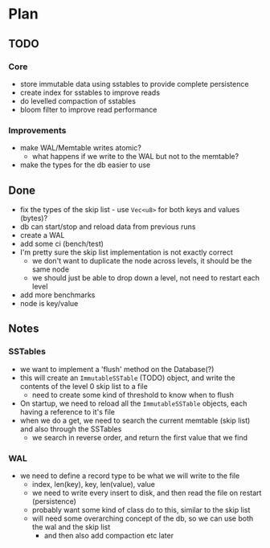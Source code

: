 # Plan

## TODO

### Core

- store immutable data using sstables to provide complete persistence
- create index for sstables to improve reads
- do levelled compaction of sstables
- bloom filter to improve read performance

### Improvements

- make WAL/Memtable writes atomic?
  - what happens if we write to the WAL but not to the memtable?
- make the types for the db easier to use

## Done

- fix the types of the skip list - use `Vec<u8>` for both keys and values (bytes)?
- db can start/stop and reload data from previous runs
- create a WAL
- add some ci (bench/test)
- I'm pretty sure the skip list implementation is not exactly correct
  - we don't want to duplicate the node across levels, it should be the same node
  - we should just be able to drop down a level, not need to restart each level
- add more benchmarks
- node is key/value

## Notes

### SSTables

- we want to implement a 'flush' method on the Database(?)
- this will create an `ImmutableSSTable` (TODO) object, and write the contents of the level 0 skip list to a file
  - need to create some kind of threshold to know when to flush
- On startup, we need to reload all the `ImmutableSSTable` objects, each having a reference to it's file
- when we do a get, we need to search the current memtable (skip list) and also through the SSTables
  - we search in reverse order, and return the first value that we find

### WAL

- we need to define a record type to be what we will write to the file
  - index, len(key), key, len(value), value
  - we need to write every insert to disk, and then read the file on restart (persistence)
  - probably want some kind of class do to this, similar to the skip list
  - will need some overarching concept of the db, so we can use both the wal and the skip list
    - and then also add compaction etc later
